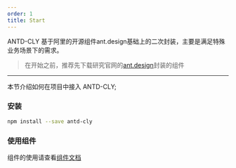 ```yaml
---
order: 1
title: Start
---
```


ANTD-CLY 基于阿里的开源组件ant.design基础上的二次封装，主要是满足特殊业务场景下的需求。

> 在开始之前，推荐先下载研究官网的[ant.design](https://ant.design)封装的组件

---
 本节介绍如何在项目中接入 ANTD-CLY;

 ### 安装

```bash
npm install --save antd-cly
```

### 使用组件

组件的使用请查看[组件文档](/components/about)